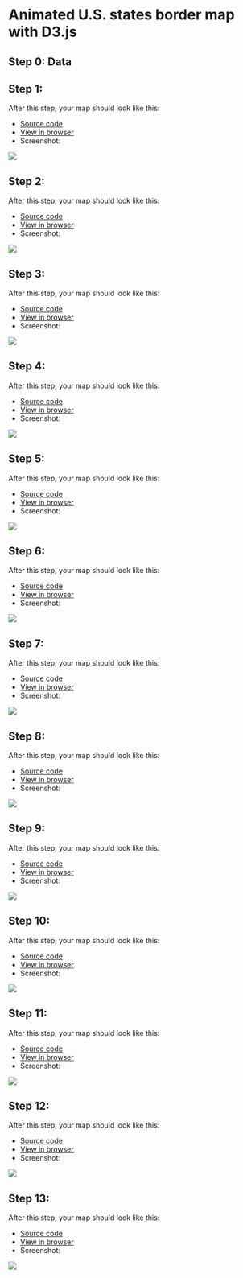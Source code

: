 # Animated U.S. states border map with D3.js

## Step 0: Data

## Step 1:

After this step, your map should look like this:

- [Source code](tutorial/1/index.html)
- [View in browser](http://maptime-ams.github.io/animated-borders-d3js/tutorial/1)
- Screenshot:

![](tutorial/1/screenshot.png)

## Step 2:

After this step, your map should look like this:

- [Source code](tutorial/2/index.html)
- [View in browser](http://maptime-ams.github.io/animated-borders-d3js/tutorial/2)
- Screenshot:

![](tutorial/2/screenshot.png)

## Step 3:

After this step, your map should look like this:

- [Source code](tutorial/3/index.html)
- [View in browser](http://maptime-ams.github.io/animated-borders-d3js/tutorial/3)
- Screenshot:

![](tutorial/3/screenshot.png)

## Step 4:

After this step, your map should look like this:

- [Source code](tutorial/4/index.html)
- [View in browser](http://maptime-ams.github.io/animated-borders-d3js/tutorial/4)
- Screenshot:

![](tutorial/4/screenshot.png)

## Step 5:

After this step, your map should look like this:

- [Source code](tutorial/5/index.html)
- [View in browser](http://maptime-ams.github.io/animated-borders-d3js/tutorial/5)
- Screenshot:

![](tutorial/5/screenshot.png)

## Step 6:

After this step, your map should look like this:

- [Source code](tutorial/6/index.html)
- [View in browser](http://maptime-ams.github.io/animated-borders-d3js/tutorial/6)
- Screenshot:

![](tutorial/6/screenshot.png)

## Step 7:

After this step, your map should look like this:

- [Source code](tutorial/7/index.html)
- [View in browser](http://maptime-ams.github.io/animated-borders-d3js/tutorial/7)
- Screenshot:

![](tutorial/7/screenshot.png)

## Step 8:

After this step, your map should look like this:

- [Source code](tutorial/8/index.html)
- [View in browser](http://maptime-ams.github.io/animated-borders-d3js/tutorial/8)
- Screenshot:

![](tutorial/8/screenshot.png)

## Step 9:

After this step, your map should look like this:

- [Source code](tutorial/9/index.html)
- [View in browser](http://maptime-ams.github.io/animated-borders-d3js/tutorial/9)
- Screenshot:

![](tutorial/9/screenshot.png)

## Step 10:

After this step, your map should look like this:

- [Source code](tutorial/10/index.html)
- [View in browser](http://maptime-ams.github.io/animated-borders-d3js/tutorial/10)
- Screenshot:

![](tutorial/10/screenshot.png)

## Step 11:

After this step, your map should look like this:

- [Source code](tutorial/11/index.html)
- [View in browser](http://maptime-ams.github.io/animated-borders-d3js/tutorial/11)
- Screenshot:

![](tutorial/11/screenshot.png)

## Step 12:

After this step, your map should look like this:

- [Source code](tutorial/12/index.html)
- [View in browser](http://maptime-ams.github.io/animated-borders-d3js/tutorial/12)
- Screenshot:

![](tutorial/12/screenshot.png)

## Step 13:

After this step, your map should look like this:

- [Source code](tutorial/13/index.html)
- [View in browser](http://maptime-ams.github.io/animated-borders-d3js/tutorial/13)
- Screenshot:

![](tutorial/13/screenshot.png)